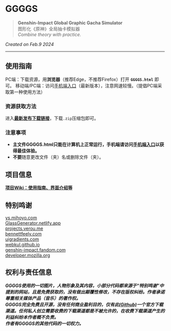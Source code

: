 # GGGGS
> **Genshin-Impact Global Graphic Gacha Simulator**   
> 图形化《原神》全局抽卡模拟器   
> *Combine theory with practice.*
  
*Created on Feb.9 2024*

***


## 使用指南
PC端：下载资源，用**浏览器**（推荐Edge，不推荐Firefox）打开 **`GGGGS.html`** 即可。
移动端/PC端：访问[手机端入口](https://quartzquincy2019.github.io/GGGGS/GGGGS.html)（最新版本），注意网速较慢。（提倡PC端采取第一种使用方法）
### 资源获取方法
进入[**最新发布下载链接**](https://github.com/QuartzQuincy2019/GGGGS/releases/latest)，下载`.zip`压缩包即可。
### 注意事项
- **主文件GGGGS.html只能在计算机上正常运行，手机端请访问[手机端入口](https://quartzquincy2019.github.io/GGGGS/GGGGS.html)以获得最佳体验。**
- **不要**随意更改文件（夹）名或删除文件（夹）。
## 项目信息
[**项目Wiki：使用指南、界面介绍等**](https://github.com/QuartzQuincy2019/GGGGS/wiki)
## 特别鸣谢
[ys.mihoyo.com](https://ys.mihoyo.com/)   
[GlassGenerator.netlify.app](https://glassgenerator.netlify.app/)   
[projects.verou.me](https://projects.verou.me/css3patterns/)   
[bennettfeely.com](https://bennettfeely.com/gradients/)   
[uigradients.com](https://uigradients.com/)   
[webkul.github.io](https://webkul.github.io/coolhue/)   
[genshin-impact.fandom.com](https://genshin-impact.fandom.com/wiki/Genshin_Impact_Wiki)   
[developer.mozilla.org](https://developer.mozilla.org/zh-CN/docs/Web/CSS/)   
## 权利与责任信息
***GGGGS使用的一切图片，人物形象及其内容，小部分代码都来源于“特别鸣谢”中提到的网站，且是免费获取的，没有做出颠覆性修改，不存在版权纠纷。作者承诺尊重相关媒体产品（音乐）的著作权。***    
***GGGGS完全免费且开源，没有任何商业盈利目的，仅有此[(Github)](https://github.com/QuartzQuincy2019/GGGGS)一个官方下载渠道。任何私人创立需要收费的下载渠道都是不被允许的，在收费下载渠道产生的利益纠纷本作者概不负责。***    
***作者有GGGGS的其他代码的一切权力。***
